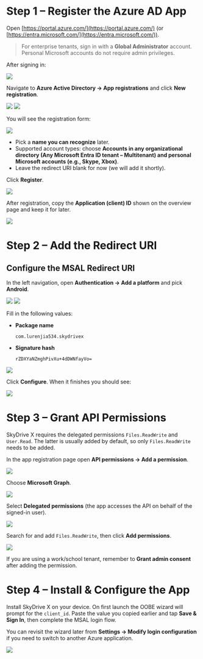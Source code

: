 # Step 1 – Register the Azure AD App

Open [https://portal.azure.com/](https://portal.azure.com/) (or [https://entra.microsoft.com/](https://entra.microsoft.com/)).

> For enterprise tenants, sign in with a **Global Administrator** account. Personal Microsoft accounts do not require admin privileges.

After signing in:

![](pic/应用注册1.png)

Navigate to **Azure Active Directory → App registrations** and click **New registration**.

![](pic/应用注册2.png)
![](pic/新注册.png)

You will see the registration form:

![](pic/应用注册3.png)

- Pick a **name you can recognize** later.
- Supported account types: choose **Accounts in any organizational directory (Any Microsoft Entra ID tenant – Multitenant) and personal Microsoft accounts (e.g., Skype, Xbox)**.
- Leave the redirect URI blank for now (we will add it shortly).

Click **Register**.

![](pic/注册.png)

After registration, copy the **Application (client) ID** shown on the overview page and keep it for later.

![](pic/复制应用ID.png)

# Step 2 – Add the Redirect URI

## Configure the MSAL Redirect URI

In the left navigation, open **Authentication → Add a platform** and pick **Android**.

![](pic/重定向URL.png)
![](pic/选择平台.png)

Fill in the following values:

- **Package name**
  ```text
  com.lurenjia534.skydrivex
  ```
- **Signature hash**
  ```text
  rZDXYaNZmghPivXu+4dDWNfayVo=
  ```

![](pic/配置android应用.png)

Click **Configure**. When it finishes you should see:

![](pic/完成配置.png)

# Step 3 – Grant API Permissions

SkyDrive X requires the delegated permissions `Files.ReadWrite` and `User.Read`. The latter is usually added by default, so only `Files.ReadWrite` needs to be added.

In the app registration page open **API permissions → Add a permission**.

![](pic/权限1.png)

Choose **Microsoft Graph**.

![](pic/权限2.png)

Select **Delegated permissions** (the app accesses the API on behalf of the signed-in user).

![](pic/权限3.png)

Search for and add `Files.ReadWrite`, then click **Add permissions**.

![](pic/权限4.png)

If you are using a work/school tenant, remember to **Grant admin consent** after adding the permission.

# Step 4 – Install & Configure the App

Install SkyDrive X on your device. On first launch the OOBE wizard will prompt for the `client_id`. Paste the value you copied earlier and tap **Save & Sign In**, then complete the MSAL login flow.

You can revisit the wizard later from **Settings → Modify login configuration** if you need to switch to another Azure application.

![](pic/App.png)
